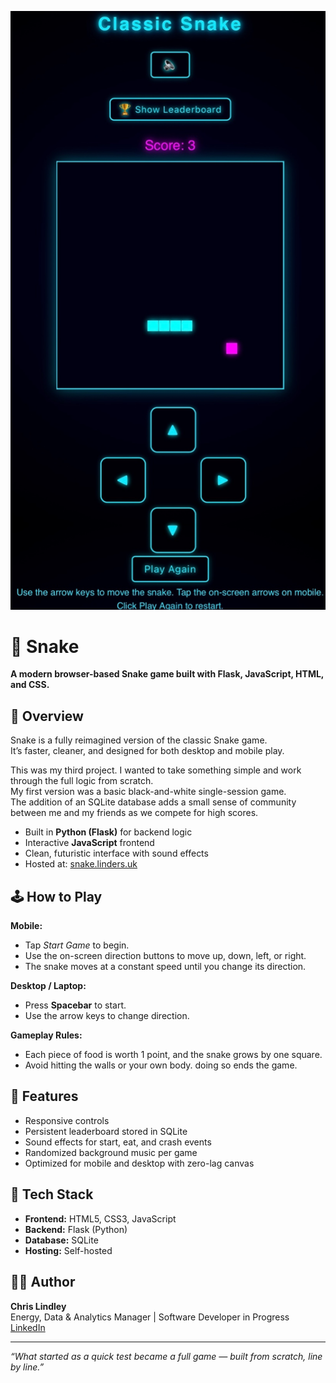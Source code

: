 ![Snake Gameplay Screenshot](snake_banner.png)

# 🐍 Snake

**A modern browser-based Snake game built with Flask, JavaScript, HTML, and CSS.**

## 🎯 Overview
Snake is a fully reimagined version of the classic Snake game.  
It’s faster, cleaner, and designed for both desktop and mobile play.

This was my third project. I wanted to take something simple and work through the full logic from scratch.  
My first version was a basic black-and-white single-session game.  
The addition of an SQLite database adds a small sense of community between me and my friends as we compete for high scores.

- Built in **Python (Flask)** for backend logic  
- Interactive **JavaScript** frontend  
- Clean, futuristic interface with sound effects  
- Hosted at: [snake.linders.uk](https://snake.linders.uk)

## 🕹️ How to Play
**Mobile:**  
- Tap *Start Game* to begin.  
- Use the on-screen direction buttons to move up, down, left, or right.  
- The snake moves at a constant speed until you change its direction.

**Desktop / Laptop:**  
- Press **Spacebar** to start.  
- Use the arrow keys to change direction.  

**Gameplay Rules:**  
- Each piece of food is worth 1 point, and the snake grows by one square.  
- Avoid hitting the walls or your own body. doing so ends the game.

## 🚀 Features
- Responsive controls  
- Persistent leaderboard stored in SQLite  
- Sound effects for start, eat, and crash events  
- Randomized background music per game  
- Optimized for mobile and desktop with zero-lag canvas  

## 🧠 Tech Stack
- **Frontend:** HTML5, CSS3, JavaScript  
- **Backend:** Flask (Python)  
- **Database:** SQLite  
- **Hosting:** Self-hosted

## 👨‍💻 Author
**Chris Lindley**  
Energy, Data & Analytics Manager | Software Developer in Progress  
[LinkedIn](https://www.linkedin.com/in/chris-lindley-70158099)

---

*“What started as a quick test became a full game — built from scratch, line by line.”*
